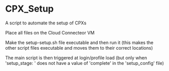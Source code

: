 # CPX_Setup

A script to automate the setup of CPXs

Place all files on the Cloud Connecteor VM

Make the setup-setup.sh file executable and then run it (this makes the other script files executable and moves them to their correct locations)

The main script is then triggered at login/profile load (but only when 'setup_stage: ' does not have a value of 'complete' in the 'setup_config' file)
